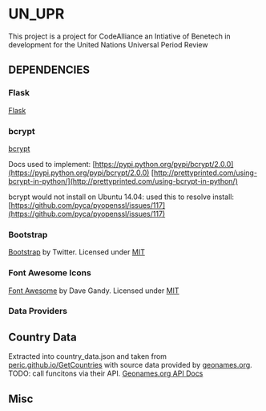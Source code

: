 # UN_UPR
This project is a project for CodeAlliance an Intiative of Benetech in development for the United Nations Universal Period Review

## DEPENDENCIES

### Flask

[Flask](http://flask.pocoo.org/)

### bcrypt

[bcrypt](https://github.com/pyca/bcrypt/)

Docs used to implement:
[https://pypi.python.org/pypi/bcrypt/2.0.0](https://pypi.python.org/pypi/bcrypt/2.0.0)
[http://prettyprinted.com/using-bcrypt-in-python/](http://prettyprinted.com/using-bcrypt-in-python/)

bcrypt would not install on Ubuntu 14.04:
used this to resolve install: [https://github.com/pyca/pyopenssl/issues/117](https://github.com/pyca/pyopenssl/issues/117)

### Bootstrap

[Bootstrap](http://getbootstrap.com/) by Twitter. Licensed under [MIT](https://github.com/twbs/bootstrap/blob/master/LICENSE)

### Font Awesome Icons

[Font Awesome](http://fortawesome.github.io/Font-Awesome/) by Dave Gandy. Licensed under [MIT](http://opensource.org/licenses/mit-license.html)

### Data Providers

## Country Data
Extracted into country_data.json and taken from [peric.github.io/GetCountries](http://peric.github.io/GetCountries/) with source data provided by [geonames.org](http://www.geonames.org/).
TODO: call funcitons via their API. [Geonames.org API Docs](http://www.geonames.org/export/web-services.html)

## Misc
